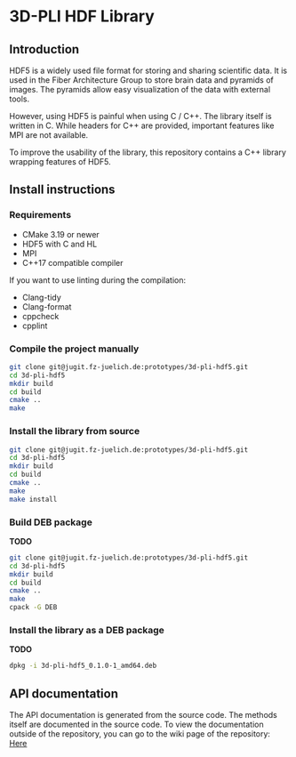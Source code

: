 # 3D-PLI HDF Library

## Introduction

HDF5 is a widely used file format for storing and sharing scientific data. It is used in the Fiber Architecture Group to store brain data and pyramids of images. The pyramids allow easy visualization of the data with external tools.

However, using HDF5 is painful when using C / C++. The library itself is written in C. While headers for C++ are provided, important features like MPI are not available. 

To improve the usability of the library, this repository contains a C++ library wrapping features of HDF5.

## Install instructions

### Requirements
- CMake 3.19 or newer
- HDF5 with C and HL
- MPI
- C++17 compatible compiler

If you want to use linting during the compilation:
- Clang-tidy
- Clang-format
- cppcheck
- cpplint

### Compile the project manually

```bash
git clone git@jugit.fz-juelich.de:prototypes/3d-pli-hdf5.git
cd 3d-pli-hdf5
mkdir build
cd build
cmake ..
make
```

### Install the library from source  
```bash
git clone git@jugit.fz-juelich.de:prototypes/3d-pli-hdf5.git
cd 3d-pli-hdf5
mkdir build
cd build
cmake ..
make
make install
```

### Build DEB package
**TODO**
```bash
git clone git@jugit.fz-juelich.de:prototypes/3d-pli-hdf5.git
cd 3d-pli-hdf5
mkdir build
cd build
cmake ..
make
cpack -G DEB
```

### Install the library as a DEB package
**TODO**
```bash
dpkg -i 3d-pli-hdf5_0.1.0-1_amd64.deb
```


## API documentation

The API documentation is generated from the source code.
The methods itself are documented in the source code. To view the documentation outside of the repository, you can go to the wiki page of the repository: [Here](https://jugit.fz-juelich.de/prototypes/3d-pli-hdf5/-/wikis/home)

